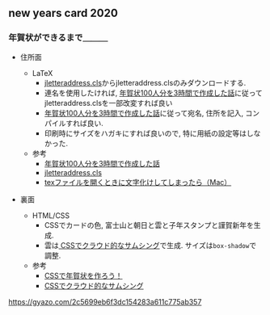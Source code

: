 ## new years card 2020

### 年賀状ができるまで＿＿＿



- 住所面
    - LaTeX
      - [jletteraddress.cls](https://github.com/ueokande/jletteraddress)からjletteraddress.clsのみダウンロードする.
      - 連名を使用したければ, [年賀状100人分を3時間で作成した話](http://okini-houkoku.hatenablog.jp/entry/2015/12/24/173358)に従ってjletteraddress.clsを一部改変すれば良い
      - [年賀状100人分を3時間で作成した話](http://okini-houkoku.hatenablog.jp/entry/2015/12/24/173358)に従って宛名, 住所を記入, コンパイルすれば良い.
      - 印刷時にサイズをハガキにすれば良いので, 特に用紙の設定等はしなかった.
    - 参考
      - [年賀状100人分を3時間で作成した話](http://okini-houkoku.hatenablog.jp/entry/2015/12/24/173358)
      - [jletteraddress.cls](https://github.com/ueokande/jletteraddress)
      - [texファイルを開くときに文字化けしてしまったら（Mac）](https://qiita.com/kashi1mochi/items/9a0a609532ff6b23e3de)
      




- 裏面
    - HTML/CSS
      - CSSでカードの色, 富士山と朝日と雲と子年スタンプと謹賀新年を生成.
      - 雲は[ CSSでクラウド的なサムシング](https://ohhiru.info/csscloud/)で生成. サイズは`box-shadow`で調整.
    - 参考
       - [CSSで年賀状を作ろう！](https://qiita.com/takashimelon/items/77af922bd51a04b5dfd3)
       - [ CSSでクラウド的なサムシング](https://ohhiru.info/csscloud/)





https://gyazo.com/2c5699eb6f3dc154283a611c775ab357